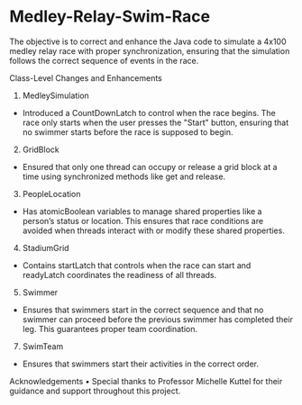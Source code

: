 # Medley-Relay-Swim-Race


The objective is to correct and enhance the Java code to simulate a 4x100 medley relay race with proper synchronization, ensuring that the simulation follows the correct sequence of events in the race.

Class-Level Changes and Enhancements

1. MedleySimulation
- Introduced a CountDownLatch to control when the race begins. The race only starts when the user presses the "Start" button, ensuring that no swimmer starts before the race is supposed to begin.

2. GridBlock
- Ensured that only one thread can occupy or release a grid block at a time using synchronized methods like get and release.

3. PeopleLocation
- Has atomicBoolean variables to manage shared properties like a person’s status or location. This ensures that race conditions are avoided when threads interact with or modify these shared properties.

4. StadiumGrid
- Contains startLatch that controls when the race can start and readyLatch coordinates the readiness of all threads.

5. Swimmer
- Ensures that swimmers start in the correct sequence and that no swimmer can proceed before the previous swimmer has completed their leg. This guarantees proper team coordination.

7. SwimTeam
- Ensures that swimmers start their activities in the correct order.

Acknowledgements
•	Special thanks to Professor Michelle Kuttel for their guidance and support throughout this project.


